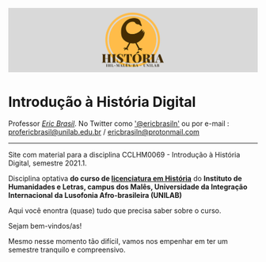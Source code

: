 ![banenr](images/banner1.png)

# Introdução à História Digital

Professor [_Eric Brasil_](https://ericbrasiln.github.io). No Twitter como <a href="https://twitter.com/ericbrasiln">'@ericbrasiln'</a> ou por e-mail : profericbrasil@unilab.edu.br / ericbrasiln@protonmail.com

***

Site com material para a disciplina CCLHM0069 - Introdução à História Digital, semestre 2021.1.

Disciplina optativa **do curso de [licenciatura em História](http://historia.males.unilab.edu.br/)** do **Instituto de Humanidades e Letras, campus dos Malês, Universidade da Integração Internacional da Lusofonia Afro-brasileira (UNILAB)**

Aqui você enontra (quase) tudo que precisa saber sobre o curso.

Sejam bem-vindos/as!

Mesmo nesse momento tão difícil, vamos nos empenhar em ter um semestre tranquilo e compreensivo.